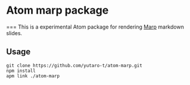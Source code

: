 # Atom marp package
===
This is a experimental Atom package for rendering [Marp](https://yhatt.github.io/marp/) markdown slides.

## Usage

```
git clone https://github.com/yutaro-t/atom-marp.git
npm install
apm link ./atom-marp
```
